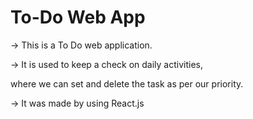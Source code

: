# To-Do Web App

-> This is a To Do web application.

-> It is used to keep a check on daily activities,

   where we can set and delete the task as per our priority.
   
-> It was made by using React.js

